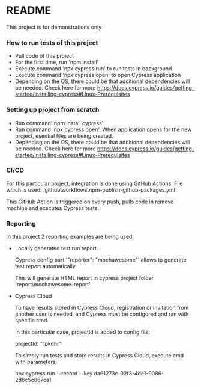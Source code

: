 # README #

This project is for demonstrations only

### How to run tests of this project ###

* Pull code of this project
* For the first time, run 'npm install'
* Execute command 'npx cypress run' to run tests in background
* Execute command 'npx cypress open' to open Cypress application
* Depending on the OS, there could be that additional dependencies will be needed. Check here for more https://docs.cypress.io/guides/getting-started/installing-cypress#Linux-Prerequisites

### Setting up project from scratch ###

* Run command 'npm install cypress'
* Run command 'npx cypress open'. When application opens for the new project, esential files are being created.
* Depending on the OS, there could be that additional dependencies will be needed. Check here for more https://docs.cypress.io/guides/getting-started/installing-cypress#Linux-Prerequisites

### CI/CD ###

For this particular project, integration is done using GitHub Actions. File which is used: .github\workflows\npm-publish-github-packages.yml

This GitHub Action is triggered on every push, pulls code in remove machine and executes Cypress tests.

### Reporting ###

In this project 2 reporting examples are being used:

* Locally generated test run report. 

  Cypress config part '"reporter": "mochawesome"' allows to generate test report automatically. 

  This will generate HTML report in cypress project folder 'report\mochawesome-report'

* Cypress Cloud

  To have results stored in Cypress Cloud, registration or invitation from another user is needed, and Cypress must be configured and ran with specific cmd.

  In this particular case, projectId is added to config file:

    projectId: "1pkdhr"

  To simply run tests and store results in Cypress Cloud, execute cmd with parameters:

    npx cypress run --record --key da61273c-02f3-4de1-9086-2d6c5c867ca1